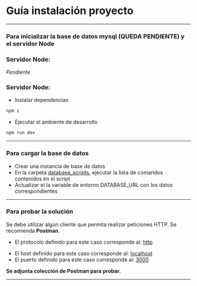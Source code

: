# Guía instalación proyecto

---

### Para inicializar la base de datos mysql (QUEDA PENDIENTE) y el servidor Node

### Servidor Node:

_Pendiente_

### Servidor Node:

- Instalar dependencias

```sh
npm i
```

- Ejecutar el ambiente de desarrollo

```sh
npm run dev
```

---

### **Para cargar la base de datos**

- Crear una instancia de base de datos
- En la carpeta <u>database_scripts</u>, ejecutar la lista de comandos contenidos en el script
- Actualizar el la variable de entorno DATABASE_URL con los datos correspondientes

---

### **Para probar la solución**

Se debe utilizar algún cliente que permita realizar peticiones HTTP. Se recomienda **Postman**.

- El protocolo definido para este caso corresponde al: <u>http</u>

* El host definido para este caso corresponde al: <u>localhost</u>
* El puerto definido para este caso corresponde al: <u>3000</u>

**Se adjunta colección de Postman para probar.**

---
